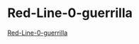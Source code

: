 # Red-Line-0-guerrilla
[Red-Line-0-guerrilla](https://Deborahpizzichillo.github.io/Red-Line-0-guerrilla)
